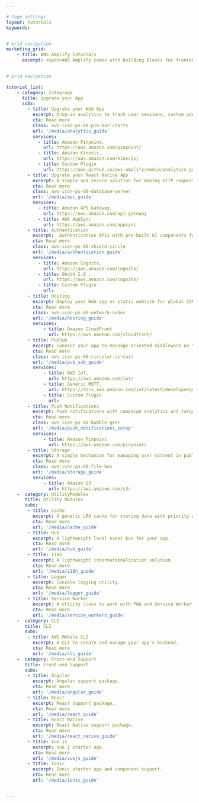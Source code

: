 ```yaml
---

# Page settings
layout: tutorials
keywords:


# Grid navigation
marketing_grid:
    - title: AWS Amplify Tutorials
      excerpt: <span>AWS Amplify comes with building blocks for frontend and mobile developers to interact with the Cloud. You can mix and match the categories below as needed.</span>

      
# Grid navigation

tutorial_list:
    - category: Integrage
      title: Upgrade your App
      subs:
        - title: Upgrate your Web App 
          excerpt: Drop-in analytics to track user sessions, custom user attributes, and in-app metrics.
          cta: Read more
          class: aws-icon-ps-60-pie-bar-charts 
          url: '/media/analytics_guide'
          services:
            - title: Amazon Pinpoint,
              url: https://aws.amazon.com/pinpoint/
            - title: Amazon Kinesis,
              url: https://aws.amazon.com/kinesis/
            - title: Custom Plugin
              url: https://aws.github.io/aws-amplify/media/analytics_guide#using-a-custom-plugin
        - title: Upgrate your React Native App  
          excerpt: A simple and secure solution for making HTTP requests using REST and GraphQL, with support for real-time data.
          cta: Read more
          class: aws-icon-ps-60-database-server
          url: '/media/api_guide'    
          services: 
            - title: Amazon API Gateway,
              url: https://aws.amazon.com/api-gateway
            - title: AWS AppSync
              url: https://aws.amazon.com/appsync
        - title: Authentication
          excerpt:  Authentication APIs with pre-built UI components for your app.  
          cta: Read more
          class: aws-icon-ps-60-shield-circle
          url: '/media/authentication_guide'
          services:
            - title: Amazon Cognito,
              url: https://aws.amazon.com/cognito/
            - title: OAuth 2.0 ,
              url: https://aws.amazon.com/cognito/
            - title: Custom Plugin
              url:  
        - title: Hosting 
          excerpt: Deploy your Web app or static website for global CDN distribution with media streaming support.
          cta: Read more
          class: aws-icon-ps-60-network-nodes
          url: '/media/hosting_guide'   
          services:
              - title: Amazon CloudFront
                url: https://aws.amazon.com/cloudfront/
        - title: PubSub 
          excerpt: Connect your app to message-oriented middleware on the cloud.
          cta: Read more
          class: aws-icon-ps-60-circular-circuit
          url: '/media/pub_sub_guide'   
          services:
              - title: AWS IoT,
                url: https://aws.amazon.com/iot/
              - title: Generic MQTT,
                url: https://docs.aws.amazon.com/iot/latest/developerguide/protocols.html#mqtt
              - title: Custom Plugin
                url:  
        - title: Push Notifications 
          excerpt: Push notifications with campaign analytics and targeting.
          cta: Read more
          class: aws-icon-ps-60-bubble-gear
          url: '/media/push_notifications_setup'   
          services:
              - title: Amazon Pinpoint
                url: https://aws.amazon.com/pinpoint/
        - title: Storage 
          excerpt: A simple mechanism for managing user content in public, protected or private storage.
          cta: Read more
          class: aws-icon-ps-60-file-box
          url: '/media/storage_guide'   
          services:
              - title: Amazon S3
                url: https://aws.amazon.com/s3/
    -  category: UtilityModules
       title: Utility Modules
       subs:
        - title: Cache 
          excerpt: A generic LRU cache for storing data with priority and expiration settings. 
          cta: Read more
          url: '/media/cache_guide'  
        - title: Hub  
          excerpt: A lightweight local event bus for your app.
          cta: Read more
          url: '/media/hub_guide' 
        - title: I18n  
          excerpt: A lightweight internationalization solution.
          cta: Read more
          url: '/media/i18n_guide'  
        - title: Logger  
          excerpt: Console logging utility.
          cta: Read more
          url: '/media/logger_guide'  
        - title: Service Worker 
          excerpt: A utility class to work with PWA and Service Worker APIs. 
          cta: Read more
          url: '/media/service_workers_guide'  
    -  category: CLI
       title: CLI
       subs:
        - title: AWS Mobile CLI
          excerpt: A CLI to create and manage your app's backend. 
          cta: Read more
          url: '/media/cli_guide'       
    -  category: Front-end Support
       title: Front-end Support
       subs:
        - title: Angular 
          excerpt: Angular support package.
          cta: Read more
          url: '/media/angular_guide' 
        - title: React 
          excerpt: React support package.
          cta: Read more
          url: '/media/react_guide' 
        - title: React Native
          excerpt: React Native support package.
          cta: Read more
          url: '/media/react_native_guide' 
        - title: Vue.js
          excerpt: Vue.j starter app.
          cta: Read more
          url: '/media/vuejs_guide' 
        - title: Ionic
          excerpt: Ionic starter app and component support.
          cta: Read more
          url: '/media/ionic_guide' 


---
```

